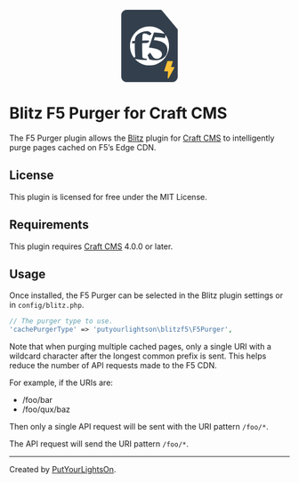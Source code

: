 <p align="center">
    <svg width="130" clip-rule="evenodd" fill-rule="evenodd" stroke-linejoin="round" stroke-miterlimit="2" viewBox="0 0 50 50" xmlns="http://www.w3.org/2000/svg"><clipPath id="a"><path clip-rule="evenodd" d="m176 78.307h40v40h-40z"/></clipPath><clipPath id="b"><path clip-rule="evenodd" d="m212.507 87.014c-.245 1.014-.374 2.063-.61 3.137-3-.389-6.524-.674-10.482-.813-.318 1-.618 1.987-.962 3.061 6.622.406 9.841 2.151 11.749 4.209 1.58 1.782 2.356 4.139 2.143 6.511-.107 2.889-1.532 5.575-3.864 7.284-1.973 1.453-4.306 2.34-6.746 2.566-3.031.227-7.085-.494-7.947-1.023-.519-1.181-1.031-2.372-1.581-3.67-.075-.107-.115-.235-.115-.365 0-.209.103-.405.275-.524.59-.565 1.158-1.113 1.753-1.691.264-.258.556-.5.778-.129.816 1.258 1.579 2.411 2.345 3.562.87 1.282 2.193 2.45 5.086 2.256 2.258-.138 4.131-1.845 4.477-4.08.213-3.743-3.576-6.4-13.425-7.25 1.889-5.708 3.732-11.231 5.205-15.621 2.34.108 4.506.3 6.575.566 1.531.2 2.953.551 4.378.716-3.791-4.689-9.509-7.416-15.539-7.409-10.972 0-20 9.028-20 20-.006 4.265 1.36 8.421 3.893 11.852.847.006 1.434-.183 1.5-.549.051-.523.033-1.051-.054-1.569-.41-4.123-.54-8.269-.391-12.409-1.014.044-1.924.09-2.8.141.036-.785.078-1.529.141-2.3.862-.082 1.776-.155 2.779-.239.043-.677.092-1.331.15-1.992.45-4.05 4.716-6.528 8.268-7.485 1.08-.286 2.185-.468 3.3-.544.273-.009.568-.019.862-.019.675-.054 1.353.081 1.956.39.766.574 1.524 1.145 2.329 1.782.081.108.168.278-.032.574-.37.432-.727.846-1.1 1.29-.216.263-.576.193-.878.112-.634-.325-1.244-.623-1.862-.922-1.1-.593-2.322-.922-3.571-.962-.961.188-1.662 1.037-1.666 2.016-.111 1.715-.186 3.474-.249 5.379 2.238-.064 4.469-.1 6.824-.113v1.575c-.767.344-1.492.691-2.262 1.042-1.588.017-3.1.03-4.621.057-.07 4.532 0 9.046.2 13.22-.002.576.083 1.149.252 1.7.217.538 1.466.953 4.184 1.106.01.473.024.919.038 1.378-4.05-.099-8.087-.489-12.081-1.165 3.787 4.242 9.213 6.668 14.9 6.663 10.972 0 20-9.028 20-20 .006-4.031-1.212-7.97-3.493-11.293"/></clipPath><clipPath id="c"><path clip-rule="evenodd" d="m176 78h40v41h-40z"/></clipPath><path d="m44.525 13.656c-.003-.373-.229-.555-.405-.771 0 0-8.636-10.25-10.473-12.32-.095-.106-.1-.108-.305-.312-.137-.136-.33-.253-.484-.253h-23.596c-2.091 0-3.79 1.675-3.79 3.739v41.85c0 2.064 1.699 3.739 3.79 3.739h31.475c2.092 0 3.79-1.675 3.79-3.739z" fill="#333f4c" transform="matrix(1 0 0 1.01362 0 -.000361)"/><path d="m76.4 35.3c-.5-.9-1.5-1.5-2.6-1.5h-15.3l9.2-28.1c.3-.9.1-1.9-.4-2.7s-1.5-1.2-2.4-1.2h-24.2c-1.3 0-2.4.8-2.8 2.1l-16.5 50c-.3.9-.1 1.9.4 2.7.6.8 1.5 1.2 2.4 1.2h18l-2.3 35.2c-.1 1.4.8 2.7 2.2 3.1.3.1.6.1.8.1 1.1 0 2.1-.6 2.6-1.6l31-56.4c.5-.9.5-2-.1-2.9z" fill="#fec136" fill-rule="nonzero" transform="matrix(.127097 0 0 .127097 32.4665 35.2803)"/><g clip-path="url(#a)" transform="matrix(.674919 0 0 .674919 -107.285 -41.3497)"><g clip-path="url(#b)"><g clip-path="url(#c)"><path d="m171-6777.69h50v50h-50z" fill="#fff" fill-rule="nonzero" transform="translate(0 6851)"/></g></g></g></svg>
</p>

# Blitz F5 Purger for Craft CMS

The F5 Purger plugin allows the [Blitz](https://putyourlightson.com/plugins/blitz) plugin for [Craft CMS](https://craftcms.com/) to intelligently purge pages cached on F5’s Edge CDN.

## License

This plugin is licensed for free under the MIT License.

## Requirements

This plugin requires [Craft CMS](https://craftcms.com/) 4.0.0 or later.

## Usage

Once installed, the F5 Purger can be selected in the Blitz plugin settings or in `config/blitz.php`.

```php
// The purger type to use.
'cachePurgerType' => 'putyourlightson\blitzf5\F5Purger',

```

Note that when purging multiple cached pages, only a single URI with a wildcard character after the longest common prefix is sent. This helps reduce the number of API requests made to the F5 CDN.

For example, if the URIs are:

- /foo/bar
- /foo/qux/baz

Then only a single API request will be sent with the URI pattern `/foo/*`.

The API request will send the URI pattern `/foo/*`.

---

Created by [PutYourLightsOn](https://putyourlightson.com/).
